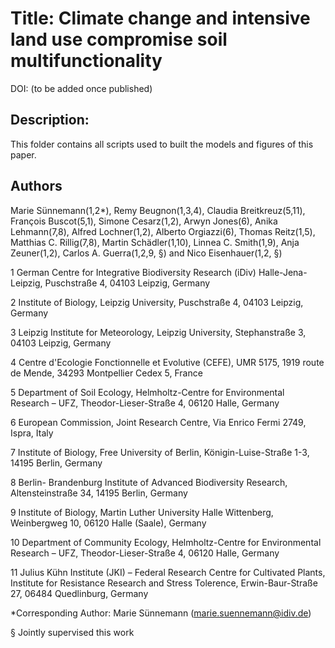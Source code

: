 # Title: Climate change and intensive land use compromise soil multifunctionality

DOI: (to be added once published)

## Description: 
This folder contains all scripts used to built the models and figures of this paper.

## Authors

Marie Sünnemann(1,2*), Remy Beugnon(1,3,4), Claudia Breitkreuz(5,11), François Buscot(5,1), Simone Cesarz(1,2), Arwyn Jones(6), Anika Lehmann(7,8), 
Alfred Lochner(1,2), Alberto Orgiazzi(6), Thomas Reitz(1,5), Matthias C. Rillig(7,8), Martin Schädler(1,10), Linnea C. Smith(1,9), Anja Zeuner(1,2), Carlos A. Guerra(1,2,9, §) and Nico Eisenhauer(1,2, §)


	
1 German Centre for Integrative Biodiversity Research (iDiv) Halle-Jena-Leipzig, Puschstraße 4, 04103 Leipzig, Germany

2 Institute of Biology, Leipzig University, Puschstraße 4, 04103 Leipzig, Germany

3 Leipzig Institute for Meteorology, Leipzig University, Stephanstraße 3, 04103 Leipzig, Germany

4 Centre d'Ecologie Fonctionnelle et Evolutive (CEFE), UMR 5175, 1919 route de Mende, 34293 Montpellier Cedex 5, France

5 Department of Soil Ecology, Helmholtz-Centre for Environmental Research – UFZ, Theodor-Lieser-Straße 4, 06120 Halle, Germany

6 European Commission, Joint Research Centre, Via Enrico Fermi 2749, Ispra, Italy

7 Institute of Biology, Free University of Berlin, Königin-Luise-Straße 1-3, 14195 Berlin, Germany

8 Berlin- Brandenburg Institute of Advanced Biodiversity Research, Altensteinstraße 34, 14195 Berlin, Germany

9 Institute of Biology, Martin Luther University Halle Wittenberg, Weinbergweg 10, 06120 Halle (Saale), Germany

10 Department of Community Ecology, Helmholtz-Centre for Environmental Research – UFZ, Theodor-Lieser-Straße 4, 06120 Halle, Germany

11 Julius Kühn Institute (JKI) – Federal Research Centre for Cultivated Plants, Institute for Resistance Research and Stress Tolerence, Erwin-Baur-Straße 27, 06484 Quedlinburg, Germany


*Corresponding Author: Marie Sünnemann (marie.suennemann@idiv.de)

§ Jointly supervised this work
